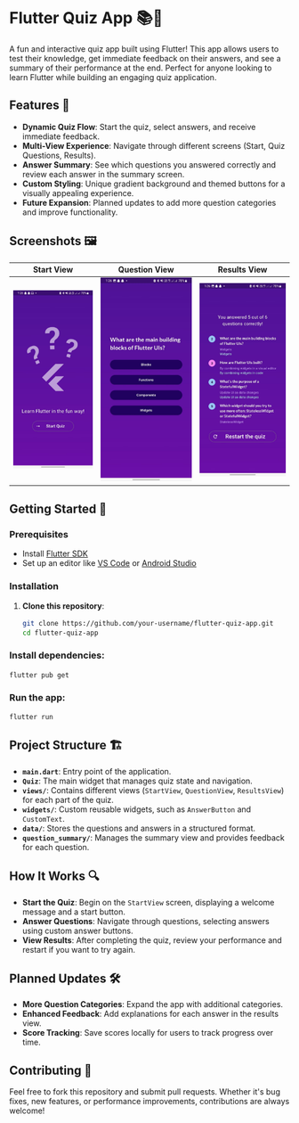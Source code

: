 # Flutter Quiz App 📚📝

A fun and interactive quiz app built using Flutter! This app allows users to test their knowledge, get immediate feedback on their answers, and see a summary of their performance at the end. Perfect for anyone looking to learn Flutter while building an engaging quiz application.

## Features 🚀

- **Dynamic Quiz Flow**: Start the quiz, select answers, and receive immediate feedback.
- **Multi-View Experience**: Navigate through different screens (Start, Quiz Questions, Results).
- **Answer Summary**: See which questions you answered correctly and review each answer in the summary screen.
- **Custom Styling**: Unique gradient background and themed buttons for a visually appealing experience.
- **Future Expansion**: Planned updates to add more question categories and improve functionality.

## Screenshots 🖼️

| Start View | Question View | Results View |
|------------|---------------|--------------|
| ![Start View](screenshots/start_view.jpg) | ![Question View](screenshots/Question_View.jpg) | ![Results View](screenshots/Results_View.jpg) |

## Getting Started 📲

### Prerequisites
- Install [Flutter SDK](https://flutter.dev/docs/get-started/install)
- Set up an editor like [VS Code](https://code.visualstudio.com/) or [Android Studio](https://developer.android.com/studio)

### Installation

1. **Clone this repository**:
   ```bash
   git clone https://github.com/your-username/flutter-quiz-app.git
   cd flutter-quiz-app
### Install dependencies:
    flutter pub get
### Run the app:
    flutter run
## Project Structure 🏗️

- **`main.dart`**: Entry point of the application.
- **`Quiz`**: The main widget that manages quiz state and navigation.
- **`views/`**: Contains different views (`StartView`, `QuestionView`, `ResultsView`) for each part of the quiz.
- **`widgets/`**: Custom reusable widgets, such as `AnswerButton` and `CustomText`.
- **`data/`**: Stores the questions and answers in a structured format.
- **`question_summary/`**: Manages the summary view and provides feedback for each question.


## How It Works 🔍

- **Start the Quiz**: Begin on the `StartView` screen, displaying a welcome message and a start button.
- **Answer Questions**: Navigate through questions, selecting answers using custom answer buttons.
- **View Results**: After completing the quiz, review your performance and restart if you want to try again.


## Planned Updates 🛠️

- **More Question Categories**: Expand the app with additional categories.
- **Enhanced Feedback**: Add explanations for each answer in the results view.
- **Score Tracking**: Save scores locally for users to track progress over time.

## Contributing 🤝

Feel free to fork this repository and submit pull requests. Whether it's bug fixes, new features, or performance improvements, contributions are always welcome!
